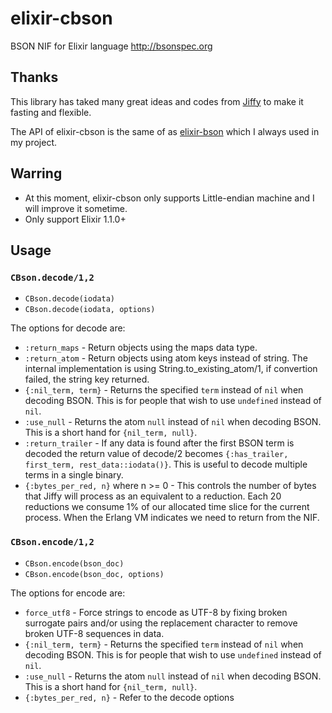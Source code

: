 # elixir-cbson

BSON NIF for Elixir language http://bsonspec.org

## Thanks

This library has taked many great ideas and codes from [Jiffy](https://github.com/davisp/jiffy) to make it fasting and flexible.

The API of elixir-cbson is the same of as [elixir-bson](https://github.com/checkiz/elixir-bson) which I always used in my project.

## Warring

* At this moment, elixir-cbson only supports Little-endian machine and I will improve it sometime.
* Only support Elixir 1.1.0+ 

## Usage

### `CBson.decode/1,2`

* `CBson.decode(iodata)`
* `CBson.decode(iodata, options)`

The options for decode are:

* `:return_maps` - Return objects using the maps data type.
* `:return_atom` - Return objects using atom keys instead of string.
  The internal implementation is using String.to_existing_atom/1, if 
  convertion failed, the string key returned.
* `{:nil_term, term}` - Returns the specified `term` instead of `nil`
  when decoding BSON. This is for people that wish to use `undefined`
  instead of `nil`.
* `:use_null` - Returns the atom `null` instead of `nil` when decoding
  BSON. This is a short hand for `{nil_term, null}`.
* `:return_trailer` - If any data is found after the first
  BSON term is decoded the return value of decode/2 becomes
  `{:has_trailer, first_term, rest_data::iodata()}`. This is useful to
  decode multiple terms in a single binary.
* `{:bytes_per_red, n}` where n >= 0 - This controls the number of
  bytes that Jiffy will process as an equivalent to a reduction. Each
  20 reductions we consume 1% of our allocated time slice for the current
  process. When the Erlang VM indicates we need to return from the NIF.


### `CBson.encode/1,2`

* `CBson.encode(bson_doc)`
* `CBson.encode(bson_doc, options)`

The options for encode are:

* `force_utf8` - Force strings to encode as UTF-8 by fixing broken
  surrogate pairs and/or using the replacement character to remove
  broken UTF-8 sequences in data.
* `{:nil_term, term}` - Returns the specified `term` instead of `nil`
  when decoding BSON. This is for people that wish to use `undefined`
  instead of `nil`.
* `:use_null` - Returns the atom `null` instead of `nil` when decoding
  BSON. This is a short hand for `{nil_term, null}`.
* `{:bytes_per_red, n}` - Refer to the decode options

